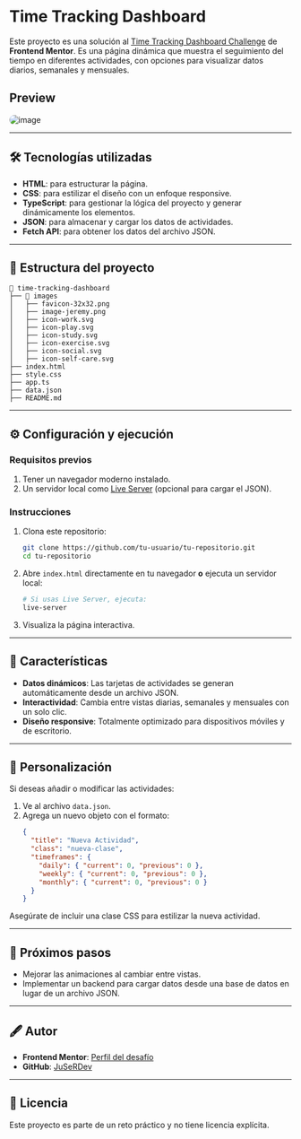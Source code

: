 
# Time Tracking Dashboard

Este proyecto es una solución al [Time Tracking Dashboard Challenge](https://www.frontendmentor.io/challenges/time-tracking-dashboard-UIQ7167Jw) de **Frontend Mentor**. Es una página dinámica que muestra el seguimiento del tiempo en diferentes actividades, con opciones para visualizar datos diarios, semanales y mensuales.

## Preview

<img src="https://res.cloudinary.com/dz209s6jk/image/upload/v1631270212/Challenges/va9khukabo1wlmpzsbgi.jpg" alt="image" style="border-radius: 30px" ></img>

---

## 🛠️ Tecnologías utilizadas

- **HTML**: para estructurar la página.
- **CSS**: para estilizar el diseño con un enfoque responsive.
- **TypeScript**: para gestionar la lógica del proyecto y generar dinámicamente los elementos.
- **JSON**: para almacenar y cargar los datos de actividades.
- **Fetch API**: para obtener los datos del archivo JSON.

---

## 📂 Estructura del proyecto

```
📁 time-tracking-dashboard
├── 📁 images
│   ├── favicon-32x32.png
│   ├── image-jeremy.png
│   ├── icon-work.svg
│   ├── icon-play.svg
│   ├── icon-study.svg
│   ├── icon-exercise.svg
│   ├── icon-social.svg
│   ├── icon-self-care.svg
├── index.html
├── style.css
├── app.ts
├── data.json
├── README.md
```

---

## ⚙️ Configuración y ejecución

### Requisitos previos
1. Tener un navegador moderno instalado.
2. Un servidor local como [Live Server](https://marketplace.visualstudio.com/items?itemName=ritwickdey.LiveServer) (opcional para cargar el JSON).

### Instrucciones
1. Clona este repositorio:
   ```bash
   git clone https://github.com/tu-usuario/tu-repositorio.git
   cd tu-repositorio
   ```
2. Abre `index.html` directamente en tu navegador **o** ejecuta un servidor local:
   ```bash
   # Si usas Live Server, ejecuta:
   live-server
   ```
3. Visualiza la página interactiva.

---

## 🌟 Características

- **Datos dinámicos**: Las tarjetas de actividades se generan automáticamente desde un archivo JSON.
- **Interactividad**: Cambia entre vistas diarias, semanales y mensuales con un solo clic.
- **Diseño responsive**: Totalmente optimizado para dispositivos móviles y de escritorio.

---

## 🔧 Personalización

Si deseas añadir o modificar las actividades:
1. Ve al archivo `data.json`.
2. Agrega un nuevo objeto con el formato:
   ```json
   {
     "title": "Nueva Actividad",
     "class": "nueva-clase",
     "timeframes": {
       "daily": { "current": 0, "previous": 0 },
       "weekly": { "current": 0, "previous": 0 },
       "monthly": { "current": 0, "previous": 0 }
     }
   }
   ```

Asegúrate de incluir una clase CSS para estilizar la nueva actividad.

---

## 🚀 Próximos pasos

- Mejorar las animaciones al cambiar entre vistas.
- Implementar un backend para cargar datos desde una base de datos en lugar de un archivo JSON.

---

## 🖋️ Autor

- **Frontend Mentor**: [Perfil del desafío](https://www.frontendmentor.io/profile/JuSeRDev)
- **GitHub**: [JuSeRDev](https://github.com/JuSeRDev)

---

## 📄 Licencia

Este proyecto es parte de un reto práctico y no tiene licencia explícita. 
